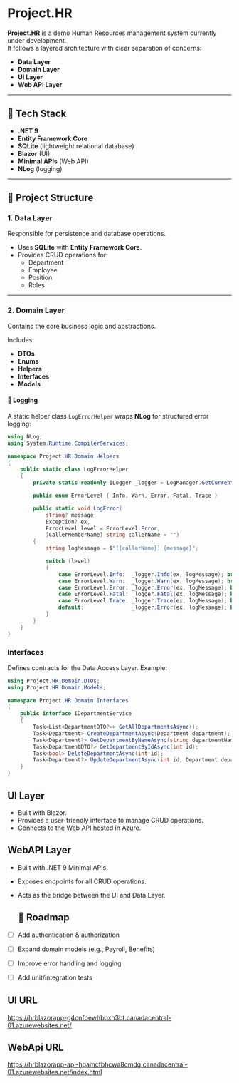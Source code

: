 # Project.HR  

**Project.HR** is a demo Human Resources management system currently under development.  
It follows a layered architecture with clear separation of concerns:  

- **Data Layer**  
- **Domain Layer**  
- **UI Layer**  
- **Web API Layer**  

---

## 🚀 Tech Stack  
- **.NET 9**  
- **Entity Framework Core**  
- **SQLite** (lightweight relational database)  
- **Blazor** (UI)  
- **Minimal APIs** (Web API)  
- **NLog** (logging)  

---

## 📂 Project Structure  

### 1. Data Layer  
Responsible for persistence and database operations.  
- Uses **SQLite** with **Entity Framework Core**.  
- Provides CRUD operations for:  
  - Department  
  - Employee  
  - Position  
  - Roles  

---

### 2. Domain Layer  
Contains the core business logic and abstractions.  

Includes:  
- **DTOs**  
- **Enums**  
- **Helpers**  
- **Interfaces**  
- **Models**  

#### 🔹 Logging  
A static helper class `LogErrorHelper` wraps **NLog** for structured error logging:  

```csharp
using NLog;
using System.Runtime.CompilerServices;

namespace Project.HR.Domain.Helpers
{
    public static class LogErrorHelper
    {
        private static readonly ILogger _logger = LogManager.GetCurrentClassLogger();

        public enum ErrorLevel { Info, Warn, Error, Fatal, Trace }

        public static void LogError(
            string? message,
            Exception? ex,
            ErrorLevel level = ErrorLevel.Error,
            [CallerMemberName] string callerName = "")
        {
            string logMessage = $"[{callerName}] {message}";

            switch (level)
            {
                case ErrorLevel.Info:  _logger.Info(ex, logMessage); break;
                case ErrorLevel.Warn:  _logger.Warn(ex, logMessage); break;
                case ErrorLevel.Error: _logger.Error(ex, logMessage); break;
                case ErrorLevel.Fatal: _logger.Fatal(ex, logMessage); break;
                case ErrorLevel.Trace: _logger.Trace(ex, logMessage); break;
                default:               _logger.Error(ex, logMessage); break;
            }
        }
    }
}
```
### Interfaces
Defines contracts for the Data Access Layer. Example:

```csharp
using Project.HR.Domain.DTOs;
using Project.HR.Domain.Models;

namespace Project.HR.Domain.Interfaces
{
    public interface IDepartmentService
    {
        Task<List<DepartmentDTO?>> GetAllDepartmentsAsync();
        Task<Department> CreateDepartmentAsync(Department department);
        Task<Department?> GetDepartmentByNameAsync(string departmentName);
        Task<DepartmentDTO?> GetDepartmentByIdAsync(int id);
        Task<bool> DeleteDepartmentAsync(int id);
        Task<Department?> UpdateDepartmentAsync(int id, Department department);
    }
}


```
## UI Layer
* Built with Blazor.
* Provides a user-friendly interface to manage CRUD operations.
* Connects to the Web API hosted in Azure.

## WebAPI Layer
* Built with .NET 9 Minimal APIs.
* Exposes endpoints for all CRUD operations.
* Acts as the bridge between the UI and Data Layer.

  ## 📌 Roadmap
* [ ] Add authentication & authorization

* [ ] Expand domain models (e.g., Payroll, Benefits)

* [ ] Improve error handling and logging

* [ ] Add unit/integration tests

## UI URL
https://hrblazorapp-g4cnfbewhbbxh3bt.canadacentral-01.azurewebsites.net/

## WebApi URL
https://hrblazorapp-api-hqamcfbhcwa8cmdg.canadacentral-01.azurewebsites.net/index.html
